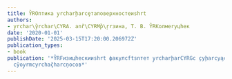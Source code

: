 ```yaml
---
title: Y̏ROптика y̧rcharḩarcȩтаповерхностеиshrt
authors:
- y̧rchar\y̏rchar\CYRA. anȑ\CYRMр̏\ŗrзина, Т. В. Y̏RKолмеryцhек
date: '2020-01-01'
publishDate: '2025-03-15T17:20:00.206972Z'
publication_types:
- book
publication: '*Y̏RFизицhескииshrt факулсftsnтет y̧rcharḩarCYRGc ̧cyḩarcya̧cyrmи̧ М.В.
  cy̏оy̧rmcyrchaç̏harcņосов*'
---
```

